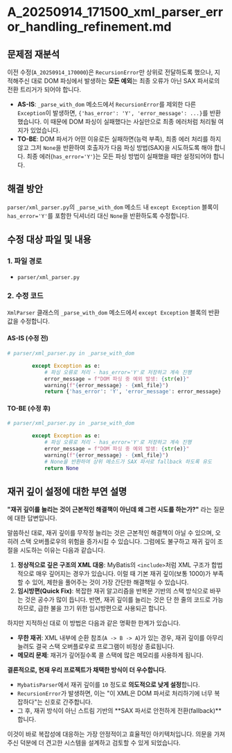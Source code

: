 # A_20250914_171500_xml_parser_error_handling_refinement.md

## 문제점 재분석

이전 수정(`A_20250914_170000`)은 `RecursionError`만 상위로 전달하도록 했으나, 지적해주신 대로 DOM 파싱에서 발생하는 **모든 예외**는 최종 오류가 아닌 SAX 파서로의 전환 트리거가 되어야 합니다.

- **AS-IS**: `_parse_with_dom` 메소드에서 `RecursionError`를 제외한 다른 `Exception`이 발생하면, `{'has_error': 'Y', 'error_message': ...}`를 반환했습니다. 이 때문에 DOM 파싱이 실패했다는 사실만으로 최종 에러처럼 처리될 여지가 있었습니다.
- **TO-BE**: DOM 파서가 어떤 이유로든 실패하면(능력 부족), 최종 에러 처리를 하지 않고 그저 `None`을 반환하여 호출자가 다음 파싱 방법(SAX)을 시도하도록 해야 합니다. 최종 에러(`has_error='Y'`)는 모든 파싱 방법이 실패했을 때만 설정되어야 합니다.

## 해결 방안

`parser/xml_parser.py`의 `_parse_with_dom` 메소드 내 `except Exception` 블록이 `has_error='Y'`를 포함한 딕셔너리 대신 `None`을 반환하도록 수정합니다.

## 수정 대상 파일 및 내용

### 1. 파일 경로

- `parser/xml_parser.py`

### 2. 수정 코드

`XmlParser` 클래스의 `_parse_with_dom` 메소드에서 `except Exception` 블록의 반환 값을 수정합니다.

#### AS-IS (수정 전)

```python
# parser/xml_parser.py in _parse_with_dom

        except Exception as e:
            # 파싱 오류로 처리 - has_error='Y'로 저장하고 계속 진행
            error_message = f"DOM 파싱 중 예외 발생: {str(e)}"
            warning(f"{error_message} - {xml_file}")
            return {'has_error': 'Y', 'error_message': error_message}
```

#### TO-BE (수정 후)

```python
# parser/xml_parser.py in _parse_with_dom

        except Exception as e:
            # 파싱 오류로 처리 - has_error='Y'로 저장하고 계속 진행
            error_message = f"DOM 파싱 중 예외 발생: {str(e)}"
            warning(f"{error_message} - {xml_file}")
            # None을 반환하여 상위 메소드가 SAX 파서로 fallback 하도록 유도
            return None
```

## 재귀 깊이 설정에 대한 부연 설명

**"재귀 깊이를 늘리는 것이 근본적인 해결책이 아닌데 왜 그런 시도를 하는가?"** 라는 질문에 대한 답변입니다.

말씀하신 대로, 재귀 깊이를 무작정 늘리는 것은 근본적인 해결책이 아닐 수 있으며, 오히려 스택 오버플로우의 위험을 증가시킬 수 있습니다. 그럼에도 불구하고 재귀 깊이 조절을 시도하는 이유는 다음과 같습니다.

1.  **정상적으로 깊은 구조의 XML 대응**: MyBatis의 `<include>`처럼 XML 구조가 합법적으로 매우 깊어지는 경우가 있습니다. 이럴 때 기본 재귀 깊이(보통 1000)가 부족할 수 있어, 제한을 풀어주는 것이 가장 간단한 해결책일 수 있습니다.
2.  **임시방편(Quick Fix)**: 복잡한 재귀 알고리즘을 반복문 기반의 스택 방식으로 바꾸는 것은 공수가 많이 듭니다. 반면, 재귀 깊이를 늘리는 것은 단 한 줄의 코드로 가능하므로, 급한 불을 끄기 위한 임시방편으로 사용되곤 합니다.

하지만 지적하신 대로 이 방법은 다음과 같은 명확한 한계가 있습니다.

-   **무한 재귀**: XML 내부에 순환 참조(`A -> B -> A`)가 있는 경우, 재귀 깊이를 아무리 늘려도 결국 스택 오버플로우로 프로그램이 비정상 종료됩니다.
-   **메모리 문제**: 재귀가 깊어질수록 콜 스택에 많은 메모리를 사용하게 됩니다.

**결론적으로, 현재 우리 프로젝트가 채택한 방식이 더 우수합니다.**

-   `MybatisParser`에서 재귀 깊이를 `10` 정도로 **의도적으로 낮게 설정**합니다.
-   `RecursionError`가 발생하면, 이는 "이 XML은 DOM 파서로 처리하기에 너무 복잡하다"는 신호로 간주합니다.
-   그 후, 재귀 방식이 아닌 스트림 기반의 **SAX 파서로 안전하게 전환(fallback)**합니다.

이것이 바로 복잡성에 대응하는 가장 안정적이고 효율적인 아키텍처입니다. 의문을 가져주신 덕분에 더 견고한 시스템을 설계하고 검토할 수 있게 되었습니다.
